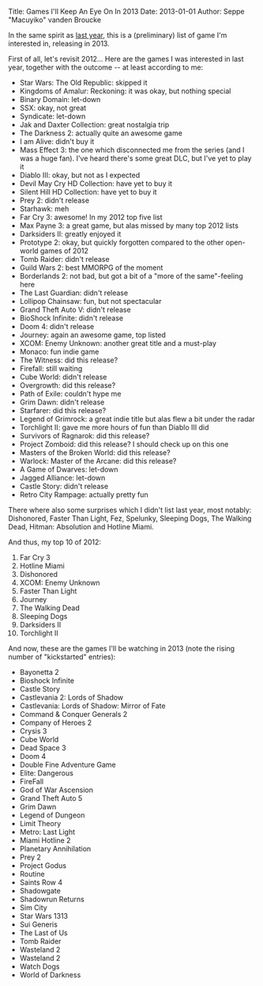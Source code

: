 Title: Games I'll Keep An Eye On In 2013
Date: 2013-01-01
Author: Seppe "Macuyiko" vanden Broucke

In the same spirit as [last year](http://blog.macuyiko.com/2012/02/games-ill-keep-eye-on-in-2012.html), this is a (preliminary) list of game I'm interested in, releasing in 2013.  
First of all, let's revisit 2012... Here are the games I was interested in last year, together with the outcome -- at least according to me:  
  - Star Wars: The Old Republic: skipped it
  - Kingdoms of Amalur: Reckoning: it was okay, but nothing special
  - Binary Domain: let-down
  - SSX: okay, not great
  - Syndicate: let-down
  - Jak and Daxter Collection: great nostalgia trip
  - The Darkness 2: actually quite an awesome game
  - I am Alive: didn't buy it
  - Mass Effect 3: the one which disconnected me from the series (and I was a huge fan). I've heard there's some great DLC, but I've yet to play it
  - Diablo III: okay, but not as I expected
  - Devil May Cry HD Collection: have yet to buy it
  - Silent Hill HD Collection: have yet to buy it
  - Prey 2: didn't release
  - Starhawk: meh
  - Far Cry 3: awesome! In my 2012 top five list  - Max Payne 3: a great game, but alas missed by many top 2012 lists  - Darksiders II: greatly enjoyed it  - Prototype 2: okay, but quickly forgotten compared to the other open-world games of 2012  - Tomb Raider: didn't release  - Guild Wars 2: best MMORPG of the moment  - Borderlands 2: not bad, but got a bit of a "more of the same"-feeling here  - The Last Guardian: didn't release  - Lollipop Chainsaw: fun, but not spectacular  - Grand Theft Auto V: didn't release  - BioShock Infinite: didn't release  - Doom 4: didn't release  - Journey: again an awesome game, top listed  - XCOM: Enemy Unknown: another great title and a must-play  - Monaco: fun indie game  - The Witness: did this release?  - Firefall: still waiting  - Cube World: didn't release  - Overgrowth: did this release?  - Path of Exile: couldn't hype me  - Grim Dawn: didn't release  - Starfarer: did this release?  - Legend of Grimrock: a great indie title but alas flew a bit under the radar  - Torchlight II: gave me more hours of fun than Diablo III did  - Survivors of Ragnarok: did this release?  - Project Zomboid: did this release? I should check up on this one  - Masters of the Broken World: did this release?  - Warlock: Master of the Arcane: did this release?  - A Game of Dwarves: let-down  - Jagged Alliance: let-down  - Castle Story: didn't release  - Retro City Rampage: actually pretty fun
There where also some surprises which I didn't list last year, most notably: Dishonored, Faster Than Light, Fez, Spelunky, Sleeping Dogs, The Walking Dead, Hitman: Absolution and Hotline Miami.  
And thus, my top 10 of 2012:  
  1. Far Cry 3
  2. Hotline Miami
  3. Dishonored
  4. XCOM: Enemy Unknown
  5. Faster Than Light
  6. Journey
  7. The Walking Dead
  8. Sleeping Dogs
  9. Darksiders II
  10. Torchlight II
And now, these are the games I'll be watching in 2013 (note the rising number of "kickstarted" entries):
  - Bayonetta 2
  - Bioshock Infinite
  - Castle Story
  - Castlevania 2: Lords of Shadow
  - Castlevania: Lords of Shadow: Mirror of Fate
  - Command & Conquer Generals 2
  - Company of Heroes 2
  - Crysis 3
  - Cube World
  - Dead Space 3
  - Doom 4
  - Double Fine Adventure Game
  - Elite: Dangerous
  - FireFall
  - God of War Ascension
  - Grand Theft Auto 5
  - Grim Dawn
  - Legend of Dungeon
  - Limit Theory
  - Metro: Last Light
  - Miami Hotline 2
  - Planetary Annihilation
  - Prey 2
  - Project Godus
  - Routine
  - Saints Row 4
  - Shadowgate
  - Shadowrun Returns
  - Sim City
  - Star Wars 1313
  - Sui Generis
  - The Last of Us
  - Tomb Raider
  - Wasteland 2
  - Wasteland 2
  - Watch Dogs
  - World of Darkness
